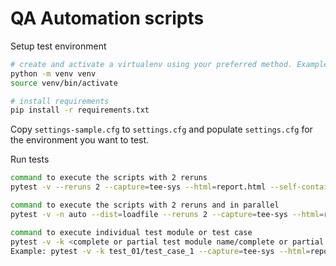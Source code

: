 # QA Automation scripts

Setup test environment

```sh
# create and activate a virtualenv using your preferred method. Example:
python -m venv venv
source venv/bin/activate

# install requirements
pip install -r requirements.txt

```

Copy `settings-sample.cfg` to `settings.cfg` and populate `settings.cfg` for
the environment you want to test.


Run tests

```sh
command to execute the scripts with 2 reruns
pytest -v --reruns 2 --capture=tee-sys --html=report.html --self-contained-html  --tb=short

command to execute the scripts with 2 reruns and in parallel
pytest -v -n auto --dist=loadfile --reruns 2 --capture=tee-sys --html=report.html --self-contained-html  --tb=short

command to execute individual test module or test case
pytest -v -k <complete or partial test module name/complete or partial test case name> --capture=tee-sys --html=report.html --self-contained-html  --tb=short
Example: pytest -v -k test_01/test_case_1 --capture=tee-sys --html=report.html --self-contained-html  --tb=short
```
